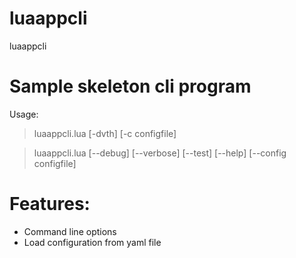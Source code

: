 # luaappcli
luaappcli

# Sample skeleton cli program

Usage:

>luaappcli.lua [-dvth] [-c configfile]

>luaappcli.lua [--debug] [--verbose] [--test] [--help] [--config configfile]


# Features:

- Command line options
- Load configuration from yaml file
